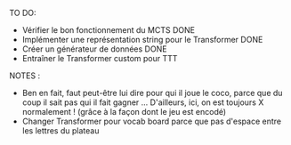 TO DO:
- Vérifier le bon fonctionnement du MCTS DONE
- Implémenter une représentation string pour le Transformer DONE
- Créer un générateur de données DONE
- Entraîner le Transformer custom pour TTT 


NOTES :
- Ben en fait, faut peut-être lui dire pour qui il joue le coco, parce que du coup il sait pas qui il fait gagner ...
D'ailleurs, ici, on est toujours X normalement ! (grâce à la façon dont le jeu est encodé)
- Changer Transformer pour vocab board parce que pas d'espace entre les lettres du plateau
